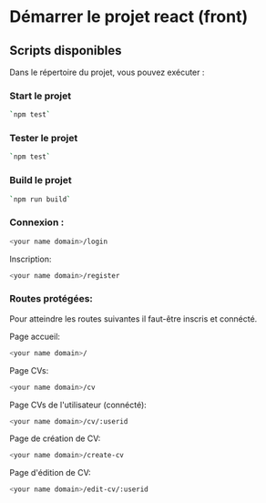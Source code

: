 # Démarrer le projet react (front)


## Scripts disponibles

Dans le répertoire du projet, vous pouvez exécuter :
### Start le projet
```bash
`npm test`
```

### Tester le projet
```bash
`npm test`
```

### Build le projet
```bash
`npm run build`
```

### Connexion : 
```bash
<your name domain>/login
```
Inscription: 
```bash
<your name domain>/register
```
### Routes protégées: 

Pour atteindre les routes suivantes il faut-être inscris et connécté.

Page accueil: 
```bash
<your name domain>/
```

Page CVs: 
```bash
<your name domain>/cv
```

Page CVs de l'utilisateur (connécté): 
```bash
<your name domain>/cv/:userid
```

Page de création de CV: 
```bash
<your name domain>/create-cv
```

Page d'édition de CV: 
```bash
<your name domain>/edit-cv/:userid
```

